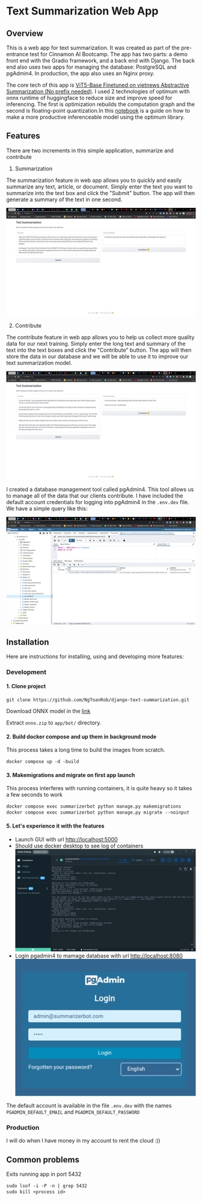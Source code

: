 # Text Summarization Web App

## Overview

This is a web app for text summarization. It was created as part of the pre-entrance test for Cinnamon AI Bootcamp. The app has two parts: a demo front end with the Gradio framework, and a back end with Django. The back end also uses two apps for managing the database: PostgreSQL and pgAdmin4. In production, the app also uses an Nginx proxy.

The core tech of this app is [ViT5-Base Finetuned on vietnews Abstractive Summarization (No prefix needed)](https://huggingface.co/VietAI/vit5-base-vietnews-summarization). I used 2 technologies of optimum with onnx runtime of huggingface to reduce size and improve speed for inferencing. The first is optimization  rebuilds the computation graph and the second is floating-point quantization.In this [notebook](app/bot/model/onnx.ipynb) is a guide on how to make a more productive inferenceable model using the optimum library.

## Features
There are two increments in this simple application, summarize and contribute

1. Summarization

The summarization feature in web app allows you to quickly and easily summarize any text, article, or document. Simply enter the text you want to summarize into the text box and click the "Submit" button. The app will then generate a summary of the text in one second.

![Image demo summarize](docs/images/summarize.jpg)

2. Contribute

The contribute feature in web app allows you to help us collect more quality data for our next training. Simply enter the long text and summary of the text into the text boxes and click the "Contribute" button. The app will then store the data in our database and we will be able to use it to improve our text summarization model.

![Image demo contribute](docs/images/contribute.png)

I created a database management tool called pgAdmin4. This tool allows us to manage all of the data that our clients contribute. I have included the default account credentials for logging into pgAdmin4 in the `.env.dev` file. We have a simple query like this:

![Contributed data](docs/images/database.png)


## Installation
Here are instructions for installing, using and developing more features:
### Development
#### 1. Clone project
```
git clone https://github.com/NgToanRob/django-text-summarization.git
```

Download ONNX model in the [link](https://drive.google.com/file/d/1nCHJJ8ZilX7KNno0r1gIOkXu5U9u9foW/view?usp=sharing)

Extract `onnx.zip` to `app/bot/` directory.

#### 2. Build docker compose and up them in background mode
This process takes a long time to build the images from scratch.
```
docker compose up -d -build
```
#### 3. Makemigrations and migrate on first app launch
This process interferes with running containers, it is quite heavy so it takes a few seconds to work
```
docker compose exec summarizerbot python manage.py makemigrations
docker compose exec summarizerbot python manage.py migrate --noinput
```




#### 5. Let's experience it with the features
- Launch GUI with url [http://localhost:5000](http://localhost:5000)
- Should use docker desktop to see log of containers
![Image ogs](docs/images/logs.png)
- Login pgadmin4 to mamage database with url [http://localhost:8080](http://localhost:8080)
![Image login](docs/images/login-pgadmin.png)

The default account is available in the file `.env.dev` with the names `PGADMIN_DEFAULT_EMAIL` and `PGADMIN_DEFAULT_PASSWORD`

### Production
I will do when I have money in my account to rent the cloud :))


## Common problems
Exits running app in port 5432
```
sudo lsof -i -P -n | grep 5432
sudo kill <process id>
```









